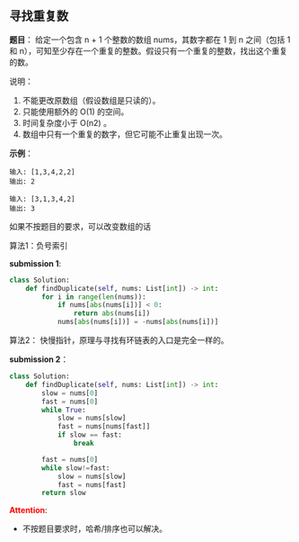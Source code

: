 ## 寻找重复数
**题目**：
给定一个包含 n + 1 个整数的数组 nums，其数字都在 1 到 n 之间（包括 1 和 n），可知至少存在一个重复的整数。假设只有一个重复的整数，找出这个重复的数。

说明：

1. 不能更改原数组（假设数组是只读的）。
2. 只能使用额外的 O(1) 的空间。
3. 时间复杂度小于 O(n2) 。
4. 数组中只有一个重复的数字，但它可能不止重复出现一次。


**示例**：
```
输入: [1,3,4,2,2]
输出: 2
```
```
输入: [3,1,3,4,2]
输出: 3
```

如果不按题目的要求，可以改变数组的话

算法1：负号索引

**submission 1**:
```python
class Solution:
    def findDuplicate(self, nums: List[int]) -> int:
        for i in range(len(nums)):
            if nums[abs(nums[i])] < 0:
                return abs(nums[i])
            nums[abs(nums[i])] = -nums[abs(nums[i])]
```


算法2：
快慢指针，原理与寻找有环链表的入口是完全一样的。

**submission 2**：
```python
class Solution:
    def findDuplicate(self, nums: List[int]) -> int:
        slow = nums[0]
        fast = nums[0]
        while True:
            slow = nums[slow]
            fast = nums[nums[fast]]
            if slow == fast:
                break

        fast = nums[0]
        while slow!=fast:
            slow = nums[slow]
            fast = nums[fast]
        return slow
```



<font color="#FF0000">**Attention**</font>:

- 不按题目要求时，哈希/排序也可以解决。
